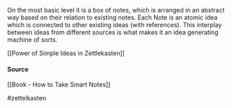 On the most basic level it is a box of notes, which is arranged in an abstract way based on their relation to existing notes. Each Note is an atomic idea which is connected to other existing ideas (with references). This interplay between ideas from different sources is what makes it an idea generating machine of sorts.

[[Power of Simple Ideas in Zettlekasten]]

#### Source
[[Book - How to Take Smart Notes]]

#zettelkasten